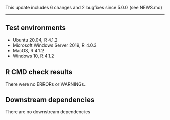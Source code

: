 This update includes 6 changes and 2 bugfixes since 5.0.0 (see NEWS.md)

---

## Test environments
* Ubuntu 20.04, R 4.1.2
* Microsoft Windows Server 2019, R 4.0.3
* MacOS, R 4.1.2
* Windows 10, R 4.1.2

## R CMD check results

There were no ERRORs or WARNINGs. 

## Downstream dependencies

There are no downstream dependencies